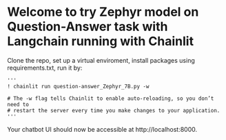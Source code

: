 # Welcome to try Zephyr model on Question-Answer task with Langchain running with Chainlit 

Clone the repo, set up a virtual enviroment, install packages using requirements.txt, run it by:

    '''
    ! chainlit run question-answer_Zephyr_7B.py -w 

    # The -w flag tells Chainlit to enable auto-reloading, so you don’t need to
    # restart the server every time you make changes to your application. 
    '''
Your chatbot UI should now be accessible at http://localhost:8000.

